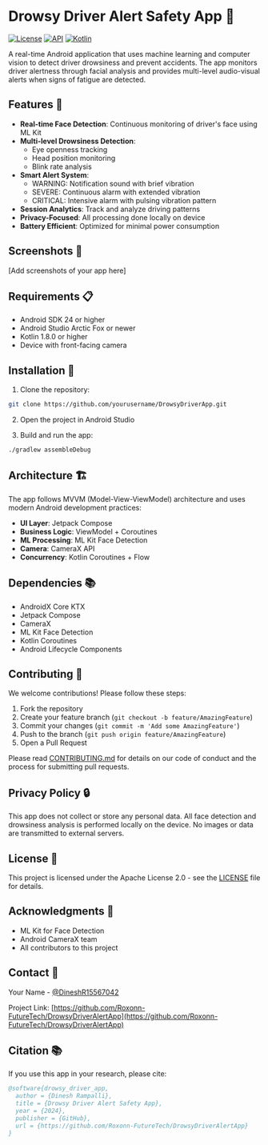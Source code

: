 # Drowsy Driver Alert Safety App 🚗

[![License](https://img.shields.io/badge/License-Apache%202.0-blue.svg)](LICENSE)
[![API](https://img.shields.io/badge/API-24%2B-brightgreen.svg)](https://android-arsenal.com/api?level=24)
[![Kotlin](https://img.shields.io/badge/kotlin-1.8.0-blue.svg?logo=kotlin)](http://kotlinlang.org)

A real-time Android application that uses machine learning and computer vision to detect driver drowsiness and prevent accidents. The app monitors driver alertness through facial analysis and provides multi-level audio-visual alerts when signs of fatigue are detected.

## Features 🌟

- **Real-time Face Detection**: Continuous monitoring of driver's face using ML Kit
- **Multi-level Drowsiness Detection**:
  - Eye openness tracking
  - Head position monitoring
  - Blink rate analysis
- **Smart Alert System**:
  - WARNING: Notification sound with brief vibration
  - SEVERE: Continuous alarm with extended vibration
  - CRITICAL: Intensive alarm with pulsing vibration pattern
- **Session Analytics**: Track and analyze driving patterns
- **Privacy-Focused**: All processing done locally on device
- **Battery Efficient**: Optimized for minimal power consumption

## Screenshots 📱

[Add screenshots of your app here]

## Requirements 📋

- Android SDK 24 or higher
- Android Studio Arctic Fox or newer
- Kotlin 1.8.0 or higher
- Device with front-facing camera

## Installation 🔧

1. Clone the repository:
```bash
git clone https://github.com/yourusername/DrowsyDriverApp.git
```

2. Open the project in Android Studio

3. Build and run the app:
```bash
./gradlew assembleDebug
```

## Architecture 🏗

The app follows MVVM (Model-View-ViewModel) architecture and uses modern Android development practices:

- **UI Layer**: Jetpack Compose
- **Business Logic**: ViewModel + Coroutines
- **ML Processing**: ML Kit Face Detection
- **Camera**: CameraX API
- **Concurrency**: Kotlin Coroutines + Flow

## Dependencies 📚

- AndroidX Core KTX
- Jetpack Compose
- CameraX
- ML Kit Face Detection
- Kotlin Coroutines
- Android Lifecycle Components

## Contributing 🤝

We welcome contributions! Please follow these steps:

1. Fork the repository
2. Create your feature branch (`git checkout -b feature/AmazingFeature`)
3. Commit your changes (`git commit -m 'Add some AmazingFeature'`)
4. Push to the branch (`git push origin feature/AmazingFeature`)
5. Open a Pull Request

Please read [CONTRIBUTING.md](CONTRIBUTING.md) for details on our code of conduct and the process for submitting pull requests.

## Privacy Policy 🔒

This app does not collect or store any personal data. All face detection and drowsiness analysis is performed locally on the device. No images or data are transmitted to external servers.

## License 📄

This project is licensed under the Apache License 2.0 - see the [LICENSE](LICENSE) file for details.

## Acknowledgments 👏

- ML Kit for Face Detection
- Android CameraX team
- All contributors to this project

## Contact 📧

Your Name - [@DineshR15567042](https://x.com/DineshR15567042?t=8Vstt8g7fKGiAnUBqtxRCQ&s=09)

Project Link: [https://github.com/Roxonn-FutureTech/DrowsyDriverAlertApp](https://github.com/Roxonn-FutureTech/DrowsyDriverAlertApp)

## Citation 📚

If you use this app in your research, please cite:

```bibtex
@software{drowsy_driver_app,
  author = {Dinesh Rampalli},
  title = {Drowsy Driver Alert Safety App},
  year = {2024},
  publisher = {GitHub},
  url = {https://github.com/Roxonn-FutureTech/DrowsyDriverAlertApp}
}
``` 
